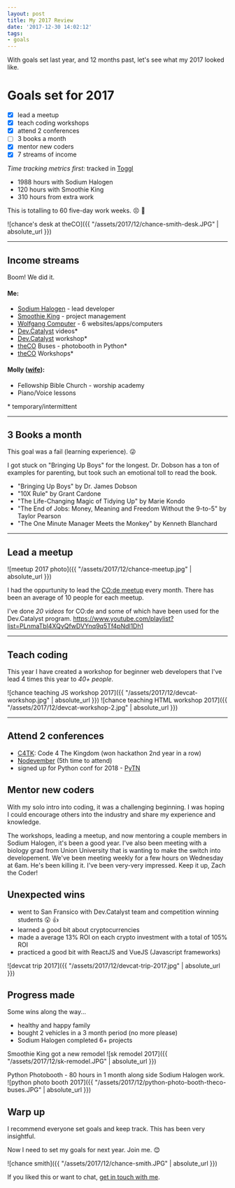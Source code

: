 ```yaml
---
layout: post
title: My 2017 Review
date: '2017-12-30 14:02:12'
tags:
- goals
---
```


With goals set last year, and 12 months past, let's see what my 2017 looked like.

# Goals set for 2017

+ [X] lead a meetup
+ [X] teach coding workshops
+ [X] attend 2 conferences
+ [ ] 3 books a month
+ [X] mentor new coders
+ [X] 7 streams of income

*Time tracking metrics first:*
tracked in [Toggl](https://toggl.com/)

+ 1988 hours with Sodium Halogen
+ 120 hours with Smoothie King
+ 310 hours from extra work

This is totalling to 60 five-day work weeks. 😣 🤑

![chance's desk at theCO]({{ "/assets/2017/12/chance-smith-desk.JPG" | absolute_url }})

-----

## Income streams

Boom! We did it.

#### Me:

+ [Sodium Halogen](http://sodiumhalogen.com) - lead developer
+ [Smoothie King](http://smoothieking.com) - project management
+ [Wolfgang Computer](http://wolfgangcomputer.com) - 6 websites/apps/computers
+ [Dev.Catalyst](https://www.attheco.com/devcatalyst) videos\*
+ [Dev.Catalyst](https://www.attheco.com/devcatalyst) workshop\*
+ [theCO](attheco.com) Buses - photobooth in Python\*
+ [theCO](attheco.com) Workshops\*

#### Molly ([wife](https://twitter.com/MissMollyAnn)):

+ Fellowship Bible Church - worship academy
+ Piano/Voice lessons

\* temporary/intermittent

-----

## 3 Books a month

This goal was a fail (learning experience). 😜

I got stuck on "Bringing Up Boys" for the longest. Dr. Dobson has a ton of examples for parenting, but took such an emotional toll to read the book.

+ "Bringing Up Boys" by Dr. James Dobson
+ "10X Rule" by Grant Cardone
+ "The Life-Changing Magic of Tidying Up" by Marie Kondo
+ "The End of Jobs: Money, Meaning and Freedom Without the 9-to-5" by Taylor Pearson
+ "The One Minute Manager Meets the Monkey" by Kenneth Blanchard

-----

## Lead a meetup

![meetup 2017 photo]({{ "/assets/2017/12/chance-meetup.jpg" | absolute_url }})

I had the oppurtunity to lead the [CO:de meetup](http://code.attheco.com) every month. There has been an average of 10 people for each meetup.

I've done *20 videos* for CO:de and some of which have been used for the Dev.Catalyst program.
https://www.youtube.com/playlist?list=PLnmaTbl4XQyQfwDVYnq9q5Tf4pNdl1Dh1

-----

## Teach coding

This year I have created a workshop for beginner web developers that I've lead 4 times this year to *40+ people*.

![chance teaching JS workshop 2017]({{ "/assets/2017/12/devcat-workshop.jpg" | absolute_url }})
![chance teaching HTML workshop 2017]({{ "/assets/2017/12/devcat-workshop-2.jpg" | absolute_url }})

-----

## Attend 2 conferences

+ [C4TK](http://codeforthekingdom.org/): Code 4 The Kingdom (won hackathon 2nd year in a row)
+ [Nodevember](http://nodevember.org/) (5th time to attend)
+ signed up for Python conf for 2018 - [PyTN](https://www.pytennessee.org/)

## Mentor new coders

With my solo intro into coding, it was a challenging beginning. I was hoping I could encourage others into the industry and share my experience and knowledge.

The workshops, leading a meetup, and now mentoring a couple members in Sodium Halogen, it's been a good year. I've also been meeting with a biology grad from Union University that is wanting to make the switch into developement. We've been meeting weekly for a few hours on Wednesday at 6am. He's been killing it. I've been very-very impressed. Keep it up, Zach the Coder!

## Unexpected wins

+ went to San Fransico with Dev.Catalyst team and competition winning students 😮 👍
+ learned a good bit about cryptocurrencies
+ made a average 13% ROI on each crypto investment with a total of 105% ROI
+ practiced a good bit with ReactJS and VueJS (Javascript frameworks)

![devcat trip 2017]({{ "/assets/2017/12/devcat-trip-2017.jpg" | absolute_url }})

## Progress made

Some wins along the way...

+ healthy and happy family
+ bought 2 vehicles in a 3 month period (no more please)
+ Sodium Halogen completed 6+ projects

Smoothie King got a new remodel
![sk remodel 2017]({{ "/assets/2017/12/sk-remodel.JPG" | absolute_url }})

Python Photobooth - 80 hours in 1 month along side Sodium Halogen work.
![python photo booth 2017]({{ "/assets/2017/12/python-photo-booth-theco-buses.JPG" | absolute_url }})

## Warp up

I recommend everyone set goals and keep track. This has been very insightful.

Now I need to set my goals for next year. Join me. 😊

![chance smith]({{ "/assets/2017/12/chance-smith.JPG" | absolute_url }})

If you liked this or want to chat, [get in touch with me](https://twitter.com/Chance_Smith).
